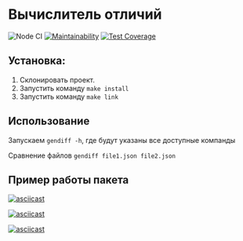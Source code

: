 # Вычислитель отличий
![Node CI](https://github.com/jimeneytron/frontend-project-lvl2/workflows/Node%20CI/badge.svg)
[![Maintainability](https://api.codeclimate.com/v1/badges/ae4248009b5c616d73d1/maintainability)](https://codeclimate.com/github/jimeneytron/frontend-project-lvl2/maintainability)
[![Test Coverage](https://api.codeclimate.com/v1/badges/ae4248009b5c616d73d1/test_coverage)](https://codeclimate.com/github/jimeneytron/frontend-project-lvl2/test_coverage)

## Установка:
1. Склонировать проект.
2. Запустить команду ```make install```
3. Запустить команду ```make link```

## Использование
Запускаем ```gendiff -h```, где будут указаны все доступные компанды

Сравнение файлов ```gendiff file1.json file2.json```

## Пример работы пакета
[![asciicast](https://asciinema.org/a/co2kzpVHwOgEeR0T5Q71tvFS4.svg)](https://asciinema.org/a/co2kzpVHwOgEeR0T5Q71tvFS4)

[![asciicast](https://asciinema.org/a/bUgTFij7MuvCt81DS311HCvFn.svg)](https://asciinema.org/a/bUgTFij7MuvCt81DS311HCvFn)

[![asciicast](https://asciinema.org/a/bLUa7hIJCrV3PU4k00itVIcit.svg)](https://asciinema.org/a/bLUa7hIJCrV3PU4k00itVIcit)